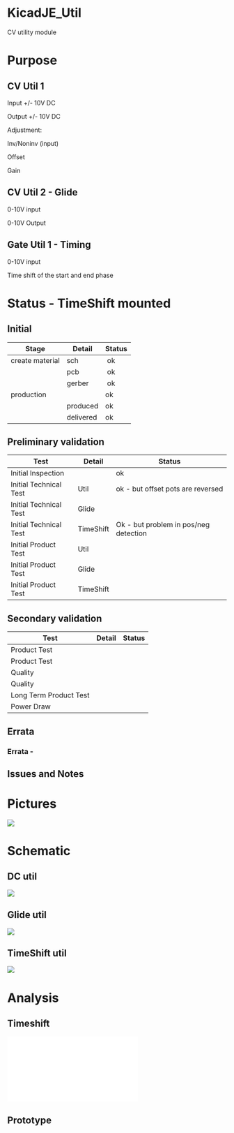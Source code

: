 # KicadJE_Util
CV utility module

# Purpose

## CV Util 1
Input +/- 10V DC

Output +/- 10V DC

Adjustment:

Inv/Noninv (input)

Offset

Gain 

## CV Util 2 - Glide
0-10V input

0-10V Output

## Gate Util 1 - Timing
0-10V input

Time shift of the start and end phase

# Status - TimeShift mounted
## Initial 
| Stage  | Detail | Status |
| ------------- | ------------- | ------------- |
| create material  | sch | ok |
| | pcb | ok |
| | gerber | ok |
| production  |   | ok |
|  | produced | ok |
|  | delivered | ok |
## Preliminary validation
| Test  | Detail | Status |
| ------------- | ------------- | ------------- |
| Initial Inspection | | ok |
| Initial Technical Test | Util | ok - but offset pots are reversed |
| Initial Technical Test | Glide |  |
| Initial Technical Test | TimeShift | Ok - but problem in pos/neg detection |
| Initial Product Test | Util |  |
| Initial Product Test | Glide |  |
| Initial Product Test | TimeShift |  |

## Secondary validation
| Test  | Detail | Status |
| ------------- | ------------- |------------- |
| Product Test |  | |
| Product Test |  | |
| Quality |  | |
| Quality | | |
| Long Term Product Test |  |  |
| Power Draw |  | 

## Errata
### Errata - 

## Issues and Notes
### 

# Pictures
![](KicadJE_Util_RevA/KicadJE_Util_All_Front.png)

# Schematic
## DC util
![](KicadJE_Util_RevA/KicadJE_Util_1_sch.png)
## Glide util
![](KicadJE_Util_RevA/KicadJE_Util_Glide_sch.png)
## TimeShift util
![](KicadJE_Util_RevA/KicadJE_Util_TimeShift_sch.png)

# Analysis
## Timeshift
![](Timeshift.pdf)

## Prototype
